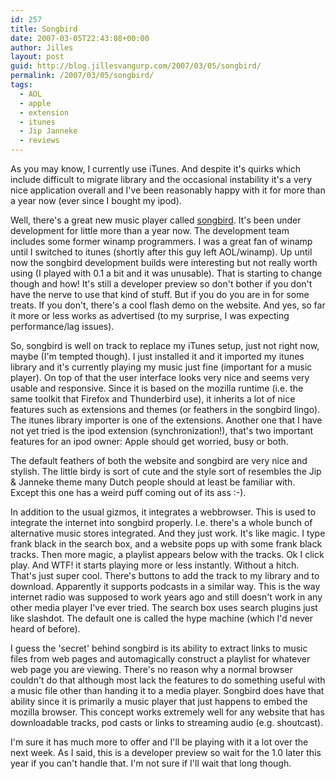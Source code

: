 ```yaml
---
id: 257
title: Songbird
date: 2007-03-05T22:43:08+00:00
author: Jilles
layout: post
guid: http://blog.jillesvangurp.com/2007/03/05/songbird/
permalink: /2007/03/05/songbird/
tags:
  - AOL
  - apple
  - extension
  - itunes
  - Jip Janneke
  - reviews
---
```

As you may know, I currently use iTunes. And despite it's quirks which include difficult to migrate library and the occasional instability it's a very nice application overall and I've been reasonably happy with it for more than a year now (ever since I bought my ipod).

Well, there's a great new music player called [songbird](http://www.songbirdnest.com/). It's been under development for little more than a year now. The development team includes some former winamp programmers. I was a great fan of winamp until I switched to itunes (shortly after this guy left AOL/winamp). Up until now the songbird development builds were interesting but not really worth using (I played with 0.1 a bit and it was unusable). That is starting to change though and how! It's still a developer preview so don't bother if you don't have the nerve to use that kind of stuff. But if you do you are in for some treats. If you don't, there's a cool flash demo on the website. And yes, so far it more or less works as advertised (to my surprise, I was expecting performance/lag issues).

So, songbird is well on track to replace my iTunes setup, just not right now, maybe (I'm tempted though). I just installed it and it imported my itunes library and it's currently playing my music just fine (important for a music player). On top of that the user interface looks very nice and seems very usable and responsive. Since it is based on the mozilla runtime (i.e. the same toolkit that Firefox and Thunderbird use), it inherits a lot of nice features such as extensions and themes (or feathers in the songbird lingo). The itunes library importer is one of the extensions. Another one that I have not yet tried is the ipod extension (synchronization!), that's two important features for an ipod owner: Apple should get worried, busy or both.

The default feathers of both the website and songbird are very nice and stylish. The little birdy is sort of cute and the style sort of resembles the Jip & Janneke theme many Dutch people should at least be familiar with. Except this one has a weird puff coming out of its ass :-).

In addition to the usual gizmos, it integrates a webbrowser. This is used to integrate the internet into songbird properly. I.e. there's a whole bunch of alternative music stores integrated. And they just work. It's like magic. I type frank black in the search box, and a website pops up with some frank black tracks. Then more magic, a playlist appears below with the tracks. Ok I click play. And WTF! it starts playing more or less instantly. Without a hitch. That's just super cool. There's buttons to add the track to my library and to download. Apparently it supports podcasts in a similar way. This is the way internet radio was supposed to work years ago and still doesn't work in any other media player I've ever tried. The search box uses search plugins just like slashdot. The default one is called the hype machine (which I'd never heard of before).

I guess the 'secret' behind songbird is its ability to extract links to music files from web pages and automagically construct a playlist for whatever web page you are viewing. There's no reason why a normal browser couldn't do that although most lack the features to do something useful with a music file other than handing it to a media player. Songbird does have that ability since it is primarily a music player that just happens to embed the mozilla browser. This concept works extremely well for any website that has downloadable tracks, pod casts or links to streaming audio (e.g. shoutcast). 

I'm sure it has much more to offer and I'll be playing with it a lot over the next week. As I said, this is a developer preview so wait for the 1.0 later this year if you can't handle that. I'm not sure if I'll wait that long though.
